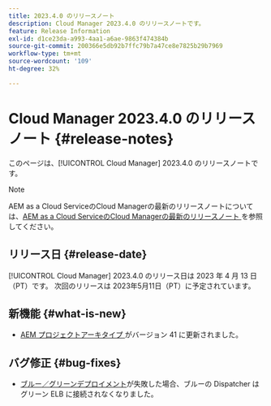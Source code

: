 ```yaml
---
title: 2023.4.0 のリリースノート
description: Cloud Manager 2023.4.0 のリリースノートです。
feature: Release Information
exl-id: d1ce23da-a993-4aa1-a6ae-9863f474384b
source-git-commit: 200366e5db92b7ffc79b7a47ce8e7825b29b7969
workflow-type: tm+mt
source-wordcount: '109'
ht-degree: 32%

---
```


# Cloud Manager 2023.4.0 のリリースノート {#release-notes}

このページは、[!UICONTROL Cloud Manager] 2023.4.0 のリリースノートです。

>[!NOTE]
>
>AEM as a Cloud ServiceのCloud Managerの最新のリリースノートについては、[AEM as a Cloud ServiceのCloud Managerの最新のリリースノート ](https://experienceleague.adobe.com/docs/experience-manager-cloud-service/content/implementing/using-cloud-manager/release-notes-cloud-manager/release-notes-cm-current.html?lang=ja) を参照してください。

## リリース日 {#release-date}

[!UICONTROL Cloud Manager] 2023.4.0 のリリース日は 2023 年 4 月 13 日（PT）です。 次回のリリースは 2023年5月11日（PT）に予定されています。

## 新機能 {#what-is-new}

* [AEM プロジェクトアーキタイプ ](https://experienceleague.adobe.com/docs/experience-manager-core-components/using/developing/archetype/overview.html?lang=ja) がバージョン 41 に更新されました。

## バグ修正 {#bug-fixes}

* [ブルー／グリーンデプロイメント](/help/introduction.md#blue-green)が失敗した場合、ブルーの Dispatcher はグリーン ELB に接続されなくなりました。
